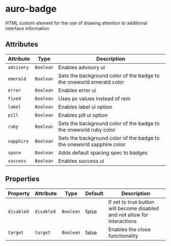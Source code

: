 # auro-badge

HTML custom element for the use of drawing attention to additional interface information

## Attributes

| Attribute  | Type      | Description                                      |
|------------|-----------|--------------------------------------------------|
| `advisory` | `Boolean` | Enables advisory ui                              |
| `emerald`  | `Boolean` | Sets the background color of the badge to the oneworld emerald color |
| `error`    | `Boolean` | Enables error ui                                 |
| `fixed`    | `Boolean` | Uses px values instead of rem                    |
| `label`    | `Boolean` | Enables label ui option                          |
| `pill`     | `Boolean` | Enables pill ui option                           |
| `ruby`     | `Boolean` | Sets the background color of the badge to the oneworld ruby color |
| `sapphire` | `Boolean` | Sets the background color of the badge to the oneworld sapphire color |
| `space`    | `Boolean` | Adds default spacing spec to badges              |
| `success`  | `Boolean` | Enables success ui                               |

## Properties

| Property   | Attribute  | Type      | Default | Description                                      |
|------------|------------|-----------|---------|--------------------------------------------------|
| `disabled` | `disabled` | `Boolean` | false   | If set to true button will become disabled and not allow for interactions |
| `target`   | `target`   | `Boolean` | false   | Enables the close functionality                  |
